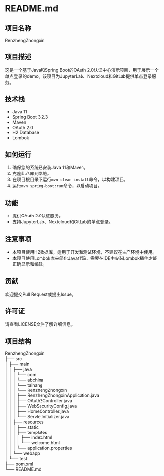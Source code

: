 # README.md

## 项目名称
RenzhengZhongxin

## 项目描述
这是一个基于Java和Spring Boot的OAuth 2.0认证中心演示项目，用于展示一个单点登录的demo。该项目为JupyterLab、Nextcloud和GitLab提供单点登录服务。

## 技术栈
- Java 11
- Spring Boot 3.2.3
- Maven
- OAuth 2.0
- H2 Database
- Lombok

## 如何运行
1. 确保您的系统已安装Java 11和Maven。
2. 克隆此仓库到本地。
3. 在项目根目录下运行`mvn clean install`命令，以构建项目。
4. 运行`mvn spring-boot:run`命令，以启动项目。

## 功能
- 提供OAuth 2.0认证服务。
- 支持JupyterLab、Nextcloud和GitLab的单点登录。

## 注意事项
- 本项目使用H2数据库，适用于开发和测试环境，不建议在生产环境中使用。
- 本项目使用Lombok库来简化Java代码，需要在IDE中安装Lombok插件才能正确显示和编辑。

## 贡献
欢迎提交Pull Request或提出Issue。

## 许可证
请查看LICENSE文件了解详细信息。


## 项目结构
RenzhengZhongxin  
├── src  
│   ├── main  
│   │   ├── java  
│   │   │   └── com  
│   │   │       └── abchina  
│   │   │           └── taihang  
│   │   │               └── RenzhengZhongxin  
│   │   │                   ├── RenzhengZhongxinApplication.java  
│   │   │                   ├── OAuth2Controller.java  
│   │   │                   ├── WebSecurityConfig.java  
│   │   │                   ├── HomeController.java  
│   │   │                   └── ServletInitializer.java  
│   │   ├── resources  
│   │   │   ├── static   
│   │   │   ├── templates  
│   │   │   │   ├── index.html  
│   │   │   │   └── welcome.html  
│   │   │   └── application.properties  
│   │   └── webapp  
│   └── test  
├── pom.xml  
└── README.md  

